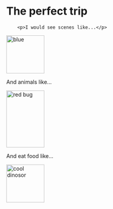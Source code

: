 <!DOCTYPE HTML>
<html>
    <head>
        <title>Projet dérivé de "Défi : un voyage parfait"</title>
        <meta charset="utf-8">
    </head>
    <body>
        <h1>The perfect trip</h1>
      
        <p>I would see scenes like...</p>
 <img src="https://cdn.kastatic.org/third_party/javascript-khansrc/live-editor/build/images/cute/WaterBlock.png" alt="blue" width="100" height="100"> 
        <p>And animals like...</p>
        <img src="https://cdn.kastatic.org/third_party/javascript-khansrc/live-editor/build/images/cute/EnemyBug.png" alt="red bug" width="100" height="150">
        <p>And eat food like...</p>
        <img src="https://cdn.kastatic.org/third_party/javascript-khansrc/live-editor/build/images/avatars/primosaur-ultimate.png" alt="cool dinosor" width="100" height="100">
    </body>
</html>
